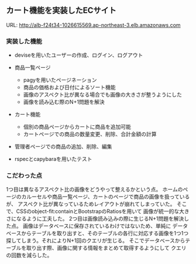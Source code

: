 ## カート機能を実装したECサイト
URL: http://alb-f24t34-1026615569.ap-northeast-3.elb.amazonaws.com

### 実装した機能
- deviseを用いたユーザーの作成、ログイン、ログアウト
- 商品一覧ページ
  - pagyを用いたページネーション
  - 商品の価格および日付によるソート機能
  - 画像のアスペクト比が異なる場合でも画像の大きさが整うようにした
  - 画像を読み込む際のN+1問題を解決
- カート機能
  - 個別の商品ページからカートに商品を追加可能
  - カートページでの商品の数量変更、削除、合計金額の計算
- 管理者ページでの商品の追加、削除、編集

- rspecとcapybaraを用いたテスト


### こだわった点
 1つ目は異なるアスペクト比の画像をどうやって整えるかという点。
ホームのページのカルーセルや商品一覧ページ、カートのページで商品の画像を扱っているが、
アスペクト比が異なっているためレイアウトが崩れてしまっていた。
そこで、CSSのobject-fit:containとBootstrapのRatiosを用いて
画像が統一的な大きさになるように工夫した。
2つ目は画像読み込みの際に生じるN+1問題を解決した点。
画像はデータベースに保存されているわけではないため、単純に
データベースからテーブルを取り出すと、そのテーブルの各行に対応する画像を1つ1つ
探してしまう。それによりN+1回のクエリが生じる。
そこでデータベースからテーブルを取り出す際、画像に関する情報をまとめて取得するようにして
クエリの回数を減らした。


